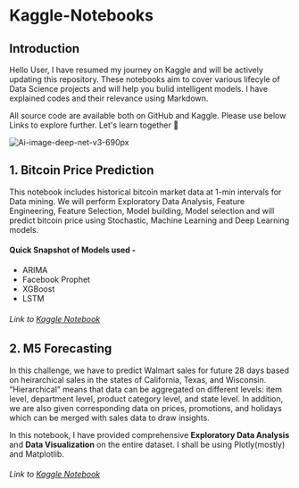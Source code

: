 # Kaggle-Notebooks

## Introduction
Hello User, I have resumed my journey on Kaggle and will be actively updating this repository. These notebooks aim to cover various lifecyle of Data Science projects and will help you  bulid intelligent models. I have explained codes and their relevance using Markdown. 

All source code are available both on GitHub and Kaggle. Please use below Links to explore further. Let's learn together :metal: 

![Ai-image-deep-net-v3-690px](https://user-images.githubusercontent.com/63149422/95011813-133fd480-0651-11eb-9728-08bdab2fc7da.jpg)

## 1. Bitcoin Price Prediction
This notebook includes historical bitcoin market data at 1-min intervals for Data mining. We will perform Exploratory Data Analysis, Feature Engineering, Feature Selection, Model building, Model selection and will predict bitcoin price using Stochastic, Machine Learning and Deep Learning models.

#### Quick Snapshot of Models used -
- ARIMA
- Facebook Prophet
- XGBoost
- LSTM

###### Link to [Kaggle Notebook](https://www.kaggle.com/akashmathur2212/bitcoin-price-prediction-arima-xgboost-lstm-fbprop)

## 2. M5 Forecasting
In this challenge, we have to predict Walmart sales for future 28 days based on heirarchical sales in the states of California, Texas, and Wisconsin. “Hierarchical” means that data can be aggregated on different levels: item level, department level, product category level, and state level. In addition, we are also given corresponding data on prices, promotions, and holidays which can be merged with sales data to draw insights.

In this notebook, I have provided comprehensive **Exploratory Data Analysis** and **Data Visualization** on the entire dataset. I shall be using Plotly(mostly) and Matplotlib. 

###### Link to [Kaggle Notebook](https://www.kaggle.com/akashmathur2212/comprehensive-data-visualization-m5-eda)
